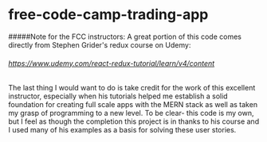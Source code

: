 # free-code-camp-trading-app

#####Note for the FCC instructors:
A great portion of this code comes directly from Stephen Grider's redux course on Udemy: 
###### https://www.udemy.com/react-redux-tutorial/learn/v4/content 


The last thing I would want to do is take credit for the work of this excellent instructor, 
especially when his tutorials helped me establish a solid foundation for creating full scale apps with the MERN
stack as well as taken my grasp of programming to a new level. To be clear- this code is my own, but I feel as though the completion this project is in thanks to his course and I used many of his examples as a basis for solving these user stories.
